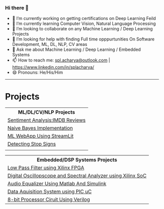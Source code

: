 ### Hi there 👋

<!--
**splAcharya/splAcharya** is a ✨ _special_ ✨ repository because its `README.md` (this file) appears on your GitHub profile.
- 🔭 I’m currently working on Machine Learning /  Deep Learning / Computer Vision/  Natural Language Processing 
- 🌱 I’m currently learning  Computer Vision, Natural Language Processing
- 👯 I’m looking to collaborate on any Machine Learning / Deep Learning Projects
- 🤔 I’m looking for help with 
- 💬 Ask me about Machine Learning / Deep Learning
- 📫 How to reach me: spl.acharya@outlook.com | https://www.linkedin.com/public-profile/in/splacharya/
- 😄 Pronouns: He/His/Him
- ⚡ Fun fact: 
Here are some ideas to get you started:
-->

- 🔭 I’m currently working on getting certifications on Deep Learning Feild 
- 🌱 I’m currently learning  Computer Vision, Natural Language Processing
- 👯 I’m looking to collaborate on any Machine Learning / Deep Learning Projects
- 🤔 I’m looking for help with finding Full time opppurtunities On Software Development, ML, DL, NLP, CV areas
- 💬 Ask me about Machine Learning / Deep Learning / Embedded Systems
- 📫 How to reach me: spl.acharya@outlook.com | https://www.linkedin.com/in/splacharya/
- 😄 Pronouns: He/His/Him
 <hr>
 
 <h1> Projects </h1>
 <table>
  <tr>
   <th> ML/DL/CV/NLP Projects </th>
  </tr>
 
  <tr>
   <td>
    <a href="https://github.com/splAcharya/Imdb_Reviews_Sentiment_Analysis"> Sentiment Analysis:IMDB Reviews </a>
   </td>

  </tr>
  
  <tr>
   <td>
    <a href="https://github.com/splAcharya/Naive_Bayes_Implementation"> Naive Bayes Implementation </a>
   </td>
  </tr>  
  
  <tr>
   <td>
    <a href="https://github.com/splAcharya/ML_WebApp_Steamlit_Python"> ML WebApp Using StreamLit </a>
   </td>
  </tr>
  

  <tr>
   <td>
    <a href="https://github.com/splAcharya/DetectingStopSigns"> Detecting Stop Signs </a>
   </td>
  </tr> 

  <tr>
   <td>
    <a href="">  </a>
   </td>
  </tr> 
  
 </table>
 
 <table>
 
  <tr>
    <th> 
      Embedded/DSP Systems Projects 
    </th>
  </tr>
  
  <tr>
    <td>
    <a href="https://github.com/splAcharya/LowPassFilterFPGA"> Low Pass Filter using Xilinx FPGA  </a>
   </td>
  </tr>
  
  <tr>
    <td>
     <a href="https://github.com/splAcharya/DigitalOscilloscope_Zynq7000Soc"> Digital Oscillopscope and Spectral Analyzer using Xilinx SoC </a>
    </td> 
  </tr>
  
  <tr>
    <td>
     <a href="https://github.com/splAcharya/AudioEqualizerMatlab_Simulink"> Audio Equalizer Using Matlab And Simulink </a>
    </td> 
  </tr>
  
  <tr>
    <td>
     <a href="https://github.com/splAcharya/DataAquisitionBoard_PICuC"> Data Aquisition System using PIC uC </a>
    </td>    
  </tr>
  
  <tr>
    <td>
     <a href="https://github.com/splAcharya/8BitProcessorCircuit_Verilog"> 8-bit Processor Ciruit Using Verilog </a>
    </td>
  </tr>
  
 </table>







